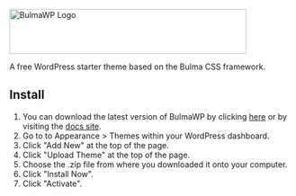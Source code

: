 <a href="https://bulmawp.io"><img src="https://bulmawp.io/images/logo-dark.png" width="421" height="80" alt="BulmaWP Logo"></a>

A free WordPress starter theme based on the Bulma CSS framework.

## Install

1. You can download the latest version of BulmaWP by clicking [here](https://github.com/tomhrtly/bulmawp/archive/master.zip) or by visiting the [docs site](https://bulmawp.io).
2. Go to to Appearance > Themes within your WordPress dashboard.
3. Click "Add New" at the top of the page.
4. Click "Upload Theme" at the top of the page.
5. Choose the .zip file from where you downloaded it onto your computer.
6. Click "Install Now".
7. Click "Activate".
